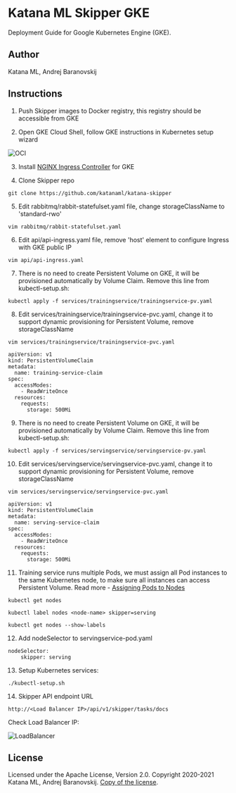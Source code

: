 # Katana ML Skipper GKE

Deployment Guide for Google Kubernetes Engine (GKE).

## Author

Katana ML, Andrej Baranovskij

## Instructions

1. Push Skipper images to Docker registry, this registry should be accessible from GKE

2. Open GKE Cloud Shell, follow GKE instructions in Kubernetes setup wizard

![OCI](https://github.com/katanaml/katana-skipper/blob/master/gke-shell.png)

3. Install [NGINX Ingress Controller](https://kubernetes.github.io/ingress-nginx/deploy/#gce-gke) for GKE

4. Clone Skipper repo

```
git clone https://github.com/katanaml/katana-skipper
```

5. Edit rabbitmq/rabbit-statefulset.yaml file, change storageClassName to 'standard-rwo'

```
vim rabbitmq/rabbit-statefulset.yaml
```

6. Edit api/api-ingress.yaml file, remove 'host' element to configure Ingress with GKE public IP

```
vim api/api-ingress.yaml
```

7. There is no need to create Persistent Volume on GKE, it will be provisioned automatically by Volume Claim. Remove this line from kubectl-setup.sh:

```
kubectl apply -f services/trainingservice/trainingservice-pv.yaml
```

8. Edit services/trainingservice/trainingservice-pvc.yaml, change it to support dynamic provisioning for Persistent Volume, remove storageClassName

```
vim services/trainingservice/trainingservice-pvc.yaml
```

```
apiVersion: v1
kind: PersistentVolumeClaim
metadata:
  name: training-service-claim
spec:
  accessModes:
    - ReadWriteOnce
  resources:
    requests:
      storage: 500Mi
```

9. There is no need to create Persistent Volume on GKE, it will be provisioned automatically by Volume Claim. Remove this line from kubectl-setup.sh:

```
kubectl apply -f services/servingservice/servingservice-pv.yaml
```

10. Edit services/servingservice/servingservice-pvc.yaml, change it to support dynamic provisioning for Persistent Volume, remove storageClassName

```
vim services/servingservice/servingservice-pvc.yaml
```

```
apiVersion: v1
kind: PersistentVolumeClaim
metadata:
  name: serving-service-claim
spec:
  accessModes:
    - ReadWriteOnce
  resources:
    requests:
      storage: 500Mi
```

11. Training service runs multiple Pods, we must assign all Pod instances to the same Kubernetes node, to make sure all instances can access Persistent Volume. Read more - [Assigning Pods to Nodes](https://kubernetes.io/docs/concepts/scheduling-eviction/assign-pod-node/)

```
kubectl get nodes
```

```
kubectl label nodes <node-name> skipper=serving
```

```
kubectl get nodes --show-labels
```

12. Add nodeSelector to servingservice-pod.yaml

```
nodeSelector:
    skipper: serving
```

13. Setup Kubernetes services:

```
./kubectl-setup.sh
```

14. Skipper API endpoint URL

```
http://<Load Balancer IP>/api/v1/skipper/tasks/docs
```

Check Load Balancer IP:

![LoadBalancer](https://github.com/katanaml/katana-skipper/blob/master/gke-loadbalancer.png)

## License

Licensed under the Apache License, Version 2.0. Copyright 2020-2021 Katana ML, Andrej Baranovskij. [Copy of the license](https://github.com/katanaml/katana-pipeline/blob/master/LICENSE).
